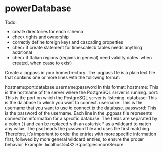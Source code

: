# powerDatabase

Todo: 
- create directories for each schema
- check rights and ownership
- correctly define foreign keys and cascading properties
- check if create statement for timescaledb tables needs anything additional
- check if Italian regions (regions in general) need validity dates (when created, when cease to exist)

Create a .pgpass in your homedirectory. 
The .pgpass file is a plain text file that contains one or more lines with the following format:

hostname:port:database:username:password
In this format:
hostname: This is the hostname of the server where the PostgreSQL server is running.
port: This is the port on which the PostgreSQL server is listening.
database: This is the database to which you want to connect.
username: This is the username that you want to use to connect to the database.
password: This is the password of the username.
Each line in the .pgpass file represents connection information for a specific database.
The fields are separated by a colon (:) and can be replaced with an asterisk * as a wildcard to match any value.
The psql reads the password file and uses the first matching. Therefore, it’s important to order the entries with more specific information first, followed by more general wildcard entries, to ensure the proper behavior.
Example: localhost:5432:*:postgres:moreSecure
